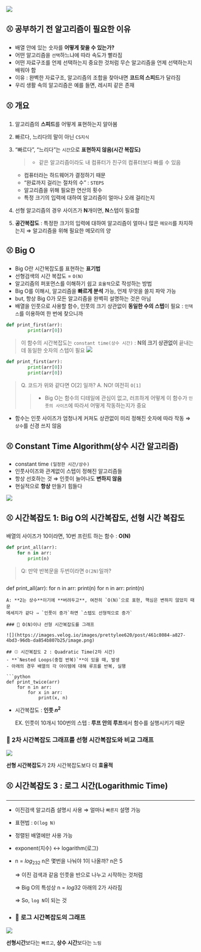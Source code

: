 ![](https://images.velog.io/images/prettylee620/post/7df75285-49fb-4550-b1e1-c9074b8063e8/image.png)
## ⚾ 공부하기 전 알고리즘이 필요한 이유
- 배열 안에 있는 숫자를 **어떻게 찾을 수 있는가?**
- 어떤 알고리즘을 `선택`하느냐에 따라 속도가 빨라짐
- 어떤 자료구조를 언제 선택하는지 중요한 것처럼 무슨 알고리즘을 언제 선택하는지 배워야 함
- 이유 : 완벽한 자료구조, 알고리즘의 조합을 찾아내면 **코드의 스피드**가 달라짐
- 우리 생활 속의 알고리즘은 예를 들면, 레시피 같은 존재


## ⚾ 개요
1. 알고리즘의 **스피드**를 어떻게 표현하는지 알아봄

2. 빠르다, 느리다의 말이 아닌 `CS지식`

3. “빠르다”, “느리다”는 `시간`으로 **표현하지 않음(시간 복잡도)**
    >* 같은 알고리즘이라도 내 컴퓨터가 친구의 컴퓨터보다 빠를 수 있음
    * 컴퓨터라는 하드웨어가 결정하기 때문
    * “완료까지 걸리는 절차의 수” : `STEPS`
    * 알고리즘을 위해 필요한 연산의 횟수
    * 특정 크기의 입력에 대하여 알고리즘이 얼마나 오래 걸리는지
    
4. 선형 알고리즘의 경우 사이즈가 **N**개이면, **N**스텝이 필요함
5. **공간복잡도** : 특정한 크기의 입력에 대하여 알고리즘이 얼마나 많은 `메모리`를 차지하는지
   ⇒ 알고리즘을 위해 필요한 메모리의 양
    

## ⚾ Big O
- Big O란 시간복잡도를 표현하는 **표기법**
- 선형검색의 시간 복잡도 = `O(N)`
- 알고리즘의 퍼포먼스를 이해하기 쉽고 `효율적`으로 작성하는 방법
- Big O를 이해시, 알고리즘을 **빠르게 분석** 가능, 언제 무엇을 쓸지 파악 가능
- but, 항상 Big O가 모든 알고리즘을 완벽히 설명하는 것은 아님
- 배열을 인풋으로 사용할 함수, 인풋의 크기 상관없이 **동일한 수의 스텝**이 필요 : `인덱스`를 이용하여 한 번에 찾으니까

```python
def print_first(arr):
		print(arr[0])
```
> 이 함수의 시간복잡도는 `constant time(상수 시간)` : **N의 크기 상관없이** 끝내는데 동일한 숫자의 스텝이 필요
> ![](https://images.velog.io/images/prettylee620/post/89b0c0bf-efa5-4547-84c1-75fda3997b3c/image.png)

```python
def print_first(arr):
		print(arr[0])
		print(arr[0])
```

>Q. 코드가 위와 같다면 O[2] 일까? 
A. NO! 여전히 `O[1]`
>>- Big O는 함수의 디테일에 관심이 없고, 러프하게 어떻게 이 함수가 `인풋의 사이즈`에 따라서 어떻게 작동하는지가 중요
- 함수는 인풋 사이즈가 엄청나게 커져도 상관없이 미리 정해진 숫자에 따라 작동
⇒ `상수`를 신경 쓰지 않음
    

## ⚾ Constant Time Algorithm(상수 시간 알고리즘)
- constant time `(일정한 시간/상수)`
- 인풋사이즈와 관계없이 스텝이 정해진 알고리즘들
- 항상 선호하는 것 ⇒ 인풋이 늘어나도 **변하지 않음**
- 현실적으로 **항상** 만들기 힘들다

![](https://images.velog.io/images/prettylee620/post/5d25e228-28f4-47a9-b021-bb6125f5d7be/image.png)

## ⚾ 시간복잡도 1: Big O의 시간복잡도, 선형 시간 복잡도
배열의 사이즈가 10이라면, 10번 프린트 하는 함수 : **O(N)**

```python
def print_all(arr):
	for n in arr:
		print(n)
```

>Q: 만약 반복문을 두번이라면 `O(2N)`일까? 
>```python
def print_all(arr):
	for n in arr:
		print(n)
	for n in arr:
		print(n)
```
A: **2는 상수**이기에 **버려두고**, 여전히 `O(N)`으로 표현, 핵심은 변하지 않았지 때문
메세지가 같다 ⇒ `인풋이 증가`하면 `스텝도 선형적으로 증가`

### 🎈 O(N)이나 선형 시간복잡도를 그래프

![](https://images.velog.io/images/prettylee620/post/461c8084-a827-4bd3-96db-da854b807b25/image.png)

## ⚾ 시간복잡도 2 : Quadratic Time(2차 시간)
- **`Nested Loops(중첩 반복)`**이 있을 때, 발생
- 아래의 경우 배열의 각 아이템에 대해 루프를 반복, 실행

```python
def print_twice(arr)
	for n in arr:
		for x in arr:
			print(x, n)
```

- 시간복잡도 : **인풋 $n^2$**
    
    EX. 인풋이 10개시 100번의 스텝 : **루프 안의 루프**에서 함수를 실행시키기 때문
    

### 🎈 2차 시간복잡도 그래프를 선형 시간복잡도와 비교 그래프

![](https://images.velog.io/images/prettylee620/post/a3d75b34-e431-49fc-8e6f-4b7eb41610e4/image.png)

**선형 시간복잡도**가 2차 시간복잡도보다 더 **효율적**

## ⚾ 시간복잡도 3 : 로그 시간(Logarithmic Time)

---

- 이진검색 알고리즘 설명시 사용 ⇒ 얼마나 `빠른지` 설명 가능
- 표현법 :  `O(log N)`
- 정렬된 배열에만 사용 가능
- exponent(지수) ↔ logarithm(로그)
- n = $log_232$ n은 몇번을 나눠야 1이 나올까? n은 5
    
    ⇒ 이진 검색과 같음 인풋을 반으로 나누고 시작하는 것처럼
    
    ⇒ Big O의 특성상 n = $log32$ 아래의 2가 사라짐
    
    ⇒ So, `log N`이 되는 것
    
- ### 🎈 로그 시간복잡도의 **그래프**

![](https://images.velog.io/images/prettylee620/post/3cd7bd7f-77b0-42ee-a8ea-7956ceef41af/image.png)

**선형시간**보다는 `빠르고`, **상수 시간**보다는 `느림`
